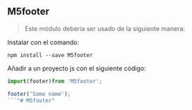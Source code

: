 ## M5footer

> Este módulo debería ser usado de la siguiente manera:

Instalar con el comando:
```
npm install --save M5footer
```
Añadir a un proyecto js con el siguiente código:

```javascript
import(footer)from 'M5footer';

footer('Some name');
```"# M5footer" 
